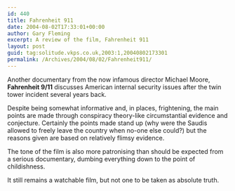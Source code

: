 ```yaml
---
id: 440
title: Fahrenheit 911
date: 2004-08-02T17:33:01+00:00
author: Gary Fleming
excerpt: A review of the film, Fahrenheit 911
layout: post
guid: tag:solitude.vkps.co.uk,2003:1,20040802173301
permalink: /Archives/2004/08/02/Fahrenheit911/
---
```

Another documentary from the now infamous director Michael Moore, **Fahrenheit 9/11** discusses American internal security issues after the twin tower incident several years back.

Despite being somewhat informative and, in places, frightening, the main points are made through conspiracy theory-like circumstantial evidence and conjecture. Certainly the points made stand up (why were the Saudis allowed to freely leave the country when no-one else could?) but the reasons given are based on relatively flimsy evidence.

The tone of the film is also more patronising than should be expected from a serious documentary, dumbing everything down to the point of childishness.

It still remains a watchable film, but not one to be taken as absolute truth.